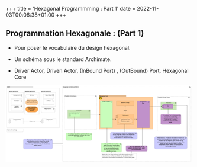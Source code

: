 +++
title = 'Hexagonal Programmming : Part 1'
date = 2022-11-03T00:06:38+01:00
+++

## Programmation Hexagonale : (Part 1)

- Pour poser le vocabulaire du design hexagonal.

- Un schéma sous le standard Archimate.

- Driver Actor, Driven Actor, (InBound Port) , (OutBound) Port, Hexagonal Core

![Image](./images/AdaptersAndPorts1.png)